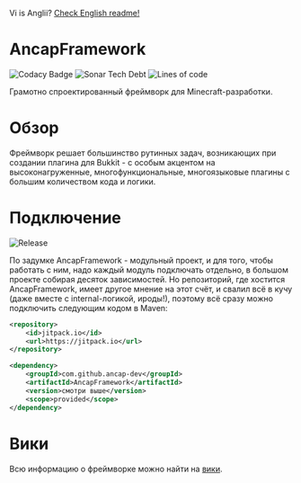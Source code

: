 Vi is Anglii? [Check English readme!](https://github.com/ancap-dev/AncapFramework/wiki/English-Readme)

# AncapFramework

![Codacy Badge](https://img.shields.io/codacy/grade/85187fe25a954ba7b9331d1fe51deb25?style=flat-square) ![Sonar Tech Debt](https://img.shields.io/sonar/tech_debt/ancap-dev_AncapFramework?server=https%3A%2F%2Fsonarcloud.io&style=flat-square) ![Lines of code](https://img.shields.io/tokei/lines/github/ancap-dev/AncapFramework?style=flat-square)

Грамотно спроектированный фреймворк для Minecraft-разработки.

# Обзор

Фреймворк решает большинство рутинных задач, возникающих при создании плагина для Bukkit - с особым акцентом на высоконагруженные, многофункциональные, многоязыковые плагины с большим количеством кода и логики.

# Подключение
![Release](https://jitpack.io/v/ancap-dev/AncapFramework.svg?style=flat-square)

По задумке AncapFramework - модульный проект, и для того, чтобы работать с ним, надо каждый модуль подключать отдельно, в большом проекте собирая десяток зависимостей. Но репозиторий, где хостится AncapFramework, имеет другое мнение на этот счёт, и свалил всё в кучу (даже вместе с internal-логикой, ироды!), поэтому всё сразу можно подключить следующим кодом в Maven:

```xml
<repository>
    <id>jitpack.io</id>
    <url>https://jitpack.io</url>
</repository>

<dependency>
    <groupId>com.github.ancap-dev</groupId>
    <artifactId>AncapFramework</artifactId>
    <version>смотри выше</version>
    <scope>provided</scope>
</dependency>
```

# Вики

Всю информацию о фреймворке можно найти на [вики](https://github.com/ancap-dev/AncapFramework/wiki).
